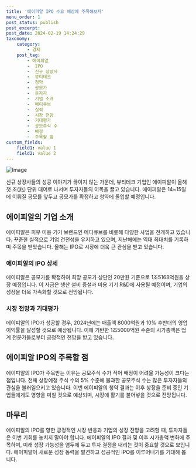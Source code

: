 ```yaml
---
title: '에이피알 IPO 수요 예상에 주목해보자'
menu_order: 1
post_status: publish
post_excerpt: 
post_date: 2024-02-19 14:24:29
taxonomy:
    category:
        - 경제
    post_tag:
        - 에이피알
        -  IPO
        -  신규 상장사
        -  뷰티테크
        -  청약
        -  공모가
        -  투자자
        -  기업 소개
        -  메디큐브
        -  실적
        -  시장 전망
        -  기대평가
        -  공모주식 수
        -  배정
        -  주목할 점
custom_fields:
    field1: value 1
    field2: value 2
---
```


![Image](https://imgnews.pstatic.net/image/421/2024/02/13/0007347095_001_20240213084513170.jpg?type=w647)

신규 상장사들의 성공 이야기가 끊이지 않는 가운데, 뷰티테크 기업인 에이피알이 올해 첫 조(兆) 단위 대어로 나서며 투자자들의 이목을 끌고 있습니다. 에이피알은 14~15일에 이뤄질 공모를 앞두고 공모가를 확정하고 청약에 돌입할 예정입니다.
## 에이피알의 기업 소개
에이피알은 피부 미용 기기 브랜드인 메디큐브를 비롯해 다양한 사업을 전개하고 있습니다. 꾸준한 실적으로 기업 건전성을 유지하고 있으며, 지난해에는 역대 최대치를 기록하며 주목을 받았습니다. 올해는 IPO로 시장에 더욱 큰 관심을 받고 있습니다.
### 에이피알의 IPO 상세
에이피알은 공모가를 확정하여 희망 공모가 상단인 20만원 기준으로 1조5168억원을 상장 예정입니다. 이 자금은 생산 설비 증설과 미용 기기 R&D에 사용될 예정이며, 기업의 성장을 더욱 가속화할 것으로 전망됩니다.
### 시장 전망과 기대평가
에이피알의 IPO가 성공할 경우, 2024년에는 매출액 8000억원과 10% 후반대의 영업이익률을 달성할 것으로 예상됩니다. 이에 기반한 1조5000억원 수준의 시가총액은 업계 전문가들로부터 긍정적인 전망을 받고 있습니다.
## 에이피알 IPO의 주목할 점
에이피알의 IPO가 주목받는 이유는 공모주식 수가 적어 배정이 어려울 가능성이 크다는 점입니다. 전체 상장예정 주식 수의 5% 수준에 불과한 공모주식 수는 많은 투자자들의 관심을 불러일으키고 있습니다. 이번 에이피알의 청약 결과는 이후 상장을 준비 중인 기업들에게도 영향을 미칠 것으로 예상되며, 시장에 활기를 불어넣을 것으로 전망됩니다.
## 마무리
에이피알의 IPO를 향한 긍정적인 시장 반응과 기업의 성장 전망을 고려할 때, 투자자들은 이번 기회를 놓치지 말아야 합니다. 에이피알의 IPO 결과 및 이후 시가총액 변화에 주목하며, 미래 성장 가능성을 염두에 두고 투자 결정을 내리는 것이 중요할 것으로 보입니다. 에이피알이 새로운 성장 동력을 발견하고 성공적인 IPO를 이루어내기를 기대해 봅니다.
